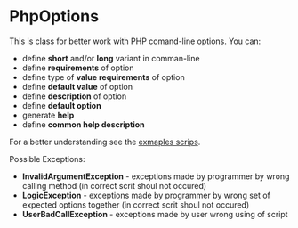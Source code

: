 PhpOptions
==========

This is class for better work with PHP comand-line options.
You can:

* define __short__ and/or __long__ variant in comman-line
* define __requirements__ of option
* define type of __value requirements__ of option
* define __default value__ of option
* define __description__ of option
* define __default option__
* generate __help__
* define __common help description__

For a better understanding see the [exmaples scrips](./PhpOptions/tree/master/examples/).

Possible Exceptions:

* __InvalidArgumentException__ - exceptions made by programmer by wrong calling method (in correct scrit shoul not occured)
* __LogicException__ - exceptions made by programmer by wrong set of expected options together (in correct scrit shoul not occured)
* __UserBadCallException__ - exceptions made by user wrong using of script
